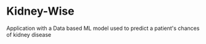 # Kidney-Wise
Application with a Data based ML model used to predict a patient's chances of kidney disease


